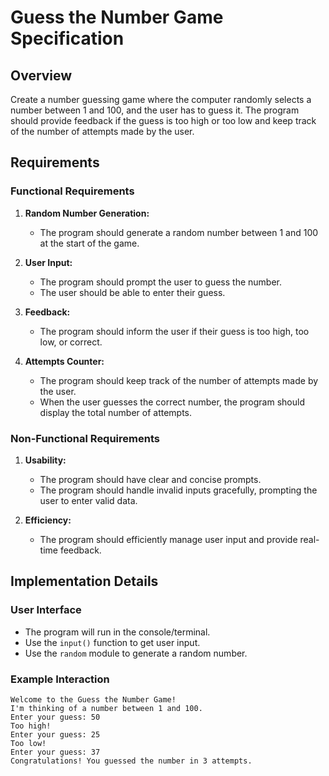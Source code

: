 # Guess the Number Game Specification

## Overview
Create a number guessing game where the computer randomly selects a number between 1 and 100, and the user has to guess it. The program should provide feedback if the guess is too high or too low and keep track of the number of attempts made by the user.

## Requirements

### Functional Requirements
1. **Random Number Generation:**
   - The program should generate a random number between 1 and 100 at the start of the game.

2. **User Input:**
   - The program should prompt the user to guess the number.
   - The user should be able to enter their guess.

3. **Feedback:**
   - The program should inform the user if their guess is too high, too low, or correct.

4. **Attempts Counter:**
   - The program should keep track of the number of attempts made by the user.
   - When the user guesses the correct number, the program should display the total number of attempts.

### Non-Functional Requirements
1. **Usability:**
   - The program should have clear and concise prompts.
   - The program should handle invalid inputs gracefully, prompting the user to enter valid data.

2. **Efficiency:**
   - The program should efficiently manage user input and provide real-time feedback.

## Implementation Details

### User Interface
- The program will run in the console/terminal.
- Use the `input()` function to get user input.
- Use the `random` module to generate a random number.

### Example Interaction
```plaintext
Welcome to the Guess the Number Game!
I'm thinking of a number between 1 and 100.
Enter your guess: 50
Too high!
Enter your guess: 25
Too low!
Enter your guess: 37
Congratulations! You guessed the number in 3 attempts.
